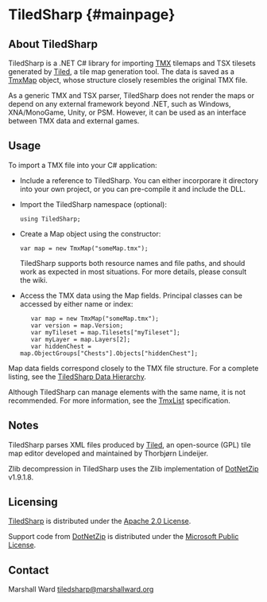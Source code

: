 TiledSharp {#mainpage}
==========

About TiledSharp
----------------

TiledSharp is a .NET C# library for importing [TMX][] tilemaps and TSX tilesets
generated by [Tiled][], a tile map generation tool. The data is saved as a
[TmxMap][] object, whose structure closely resembles the original TMX file.

As a generic TMX and TSX parser, TiledSharp does not render the maps or depend
on any external framework beyond .NET, such as Windows, XNA/MonoGame, Unity, or
PSM. However, it can be used as an interface between TMX data and external
games.


Usage
-----

To import a TMX file into your C# application:

- Include a reference to TiledSharp. You can either incorporare it directory
  into your own project, or you can pre-compile it and include the DLL.

- Import the TiledSharp namespace (optional):

  ~~~~ {.cs}
  using TiledSharp;
  ~~~~

- Create a Map object using the constructor:

  ~~~~ {.cs}
  var map = new TmxMap("someMap.tmx");
  ~~~~

  TiledSharp supports both resource names and file paths, and should work as
  expected in most situations. For more details, please consult the wiki.

- Access the TMX data using the Map fields. Principal classes can be accessed
  by either name or index:

  ~~~~ {.cs}
     var map = new TmxMap("someMap.tmx");
     var version = map.Version;
     var myTileset = map.Tilesets["myTileset"];
     var myLayer = map.Layers[2];
     var hiddenChest = map.ObjectGroups["Chests"].Objects["hiddenChest"];
  ~~~~

Map data fields correspond closely to the TMX file structure. For a complete
listing, see the [TiledSharp Data Hierarchy][].

Although TiledSharp can manage elements with the same name, it is not
recommended. For more information, see the [TmxList][] specification.


Notes
-----

TiledSharp parses XML files produced by [Tiled][], an open-source (GPL) tile map
editor developed and maintained by Thorbjørn Lindeijer.

Zlib decompression in TiledSharp uses the Zlib implementation of [DotNetZip][]
v1.9.1.8.


Licensing
---------

[TiledSharp][] is distributed under the [Apache 2.0 License][].

Support code from [DotNetZip][] is distributed under the [Microsoft Public
License][].


Contact
-------

Marshall Ward <tiledsharp@marshallward.org>

[TMX]: https://github.com/bjorn/tiled/wiki/TMX-Map-Format
[Tiled]: http://mapeditor.org
[Tesserae]: https://github.com/marshallward/Tesserae
[TmxMap]: https://github.com/marshallward/TiledSharp/wiki/TmxMap
[TiledSharp]: https://github.com/marshallward/TiledSharp
[TiledSharp Data Hierarchy]: https://github.com/marshallward/TiledSharp/wiki/TiledSharp-Data-Hierarchy
[TmxList]: https://github.com/marshallward/TiledSharp/wiki/TmxList
[DotNetZip]: http://dotnetzip.codeplex.com
[Apache 2.0 License]: http://www.apache.org/licenses/LICENSE-2.0.txt
[Microsoft Public License]: http://www.microsoft.com/en-us/openness/licenses.aspx#MPL

